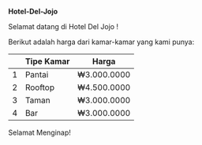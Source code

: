 **Hotel-Del-Jojo**

Selamat datang di Hotel Del Jojo !

Berikut adalah harga dari kamar-kamar yang kami punya:

|   | Tipe Kamar |    Harga    | 
|---|------------|-------------|
| 1 | Pantai     | ₩3.000.0000 |
| 2 | Rooftop    | ₩4.500.0000 | 
| 3 | Taman      | ₩3.000.0000 | 
| 4 | Bar        | ₩3.000.0000 | 

Selamat Menginap!
